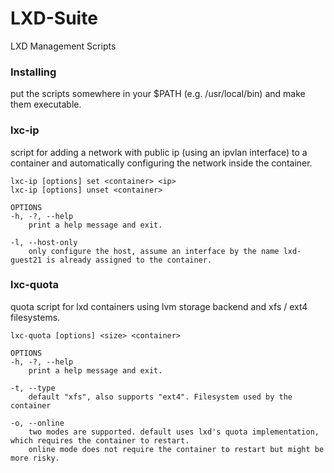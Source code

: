 # LXD-Suite
LXD Management Scripts

### Installing
put the scripts somewhere in your $PATH (e.g. /usr/local/bin) and make them executable.

### lxc-ip
script for adding a network with public ip (using an ipvlan interface) to a container and automatically configuring the network inside the container.

```
lxc-ip [options] set <container> <ip>
lxc-ip [options] unset <container>

OPTIONS
-h, -?, --help
	print a help message and exit.

-l, --host-only
	only configure the host, assume an interface by the name lxd-guest21 is already assigned to the container.
```

### lxc-quota
quota script for lxd containers using lvm storage backend and xfs / ext4 filesystems. 

```
lxc-quota [options] <size> <container>

OPTIONS
-h, -?, --help
	print a help message and exit.

-t, --type
	default "xfs", also supports "ext4". Filesystem used by the container

-o, --online
	two modes are supported. default uses lxd's quota implementation, which requires the container to restart. 
	online mode does not require the container to restart but might be more risky.
```
